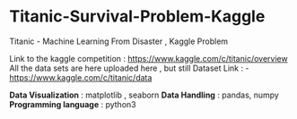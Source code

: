 # Titanic-Survival-Problem-Kaggle
 Titanic - Machine Learning From Disaster , Kaggle Problem 


Link to the kaggle competition : https://www.kaggle.com/c/titanic/overview
All the data sets are here uploaded here , but still
Dataset Link : - https://www.kaggle.com/c/titanic/data

 **Data Visualization** :  matplotlib , seaborn
 **Data Handling** : pandas, numpy
 **Programming language** : python3

